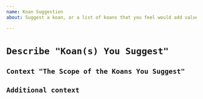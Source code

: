 ```yaml
---
name: Koan Suggestion
about: Suggest a koan, or a list of koans that you feel would add value to the project.

---
```


# `Describe "Koan(s) You Suggest"`

<!-- A clear and concise description of the area of PowerShell or a module that you would like to have Koan coverage. -->

## `Context "The Scope of the Koans You Suggest"`

<!-- A brief and succinct definition of the koan layout, structure, and/or overall scope of koan coverage. -->

## `Additional context`

<!-- Add any other context or references you think would be helpful (existing unit tests, documentation, etc.) -->
